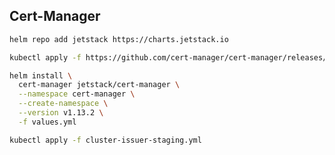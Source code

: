 ## Cert-Manager

```bash
helm repo add jetstack https://charts.jetstack.io
```

```bash
kubectl apply -f https://github.com/cert-manager/cert-manager/releases/download/v1.13.2/cert-manager.crds.yaml
```

```bash
helm install \
  cert-manager jetstack/cert-manager \
  --namespace cert-manager \
  --create-namespace \
  --version v1.13.2 \
  -f values.yml
```

```bash
kubectl apply -f cluster-issuer-staging.yml
```
